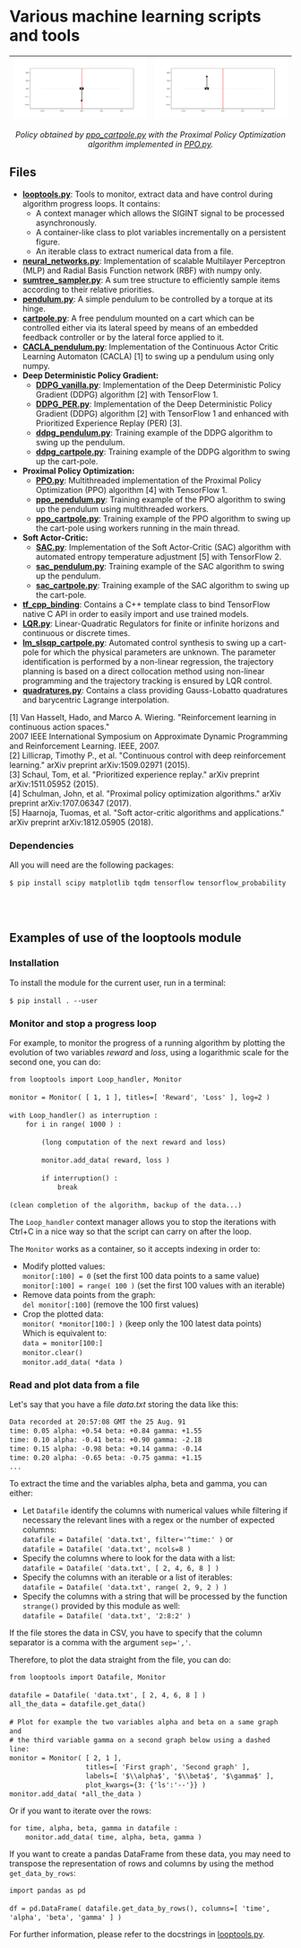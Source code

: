 # Various machine learning scripts and tools

![](cartpole_ppo_1.gif?raw=true "Starting from the same initial position it has been trained with") | ![](cartpole_ppo_2.gif?raw=true "Starting from a different position than the training one")
:-:|:-:

<p align="center"><i>Policy obtained by <a href="ppo_cartpole.py">ppo_cartpole.py</a> with the Proximal Policy Optimization algorithm implemented in <a href="PPO.py">PPO.py</a>.</i></p>


## Files

- **[looptools.py](looptools.py)**: Tools to monitor, extract data and have control during algorithm progress loops. It contains:
	- A context manager which allows the SIGINT signal to be processed asynchronously.
	- A container-like class to plot variables incrementally on a persistent figure.
	- An iterable class to extract numerical data from a file.
- **[neural_networks.py](neural_networks.py)**: Implementation of scalable Multilayer Perceptron (MLP) and Radial Basis Function network (RBF) with numpy only.
- **[sumtree_sampler.py](sumtree_sampler.py)**: A sum tree structure to efficiently sample items according to their relative priorities.
- **[pendulum.py](pendulum.py)**: A simple pendulum to be controlled by a torque at its hinge.
- **[cartpole.py](cartpole.py)**: A free pendulum mounted on a cart which can be controlled either via its lateral speed by means of an embedded feedback controller or by the lateral force applied to it.
- **[CACLA_pendulum.py](CACLA_pendulum.py)**: Implementation of the Continuous Actor Critic Learning Automaton (CACLA) [1] to swing up a pendulum using only numpy.
- **Deep Deterministic Policy Gradient:**
	- **[DDPG_vanilla.py](DDPG_vanilla.py)**: Implementation of the Deep Deterministic Policy Gradient (DDPG) algorithm [2] with TensorFlow 1.
	- **[DDPG_PER.py](DDPG_PER.py)**: Implementation of the Deep Deterministic Policy Gradient (DDPG) algorithm [2] with TensorFlow 1 and enhanced with Prioritized Experience Replay (PER) [3].
	- **[ddpg_pendulum.py](ddpg_pendulum.py)**: Training example of the DDPG algorithm to swing up the pendulum.
	- **[ddpg_cartpole.py](ddpg_cartpole.py)**: Training example of the DDPG algorithm to swing up the cart-pole.
- **Proximal Policy Optimization:**
	- **[PPO.py](PPO.py)**: Multithreaded implementation of the Proximal Policy Optimization (PPO) algorithm [4] with TensorFlow 1.
	- **[ppo_pendulum.py](ppo_pendulum.py)**: Training example of the PPO algorithm to swing up the pendulum using multithreaded workers.
	- **[ppo_cartpole.py](ppo_cartpole.py)**: Training example of the PPO algorithm to swing up the cart-pole using workers running in the main thread.
- **Soft Actor-Critic:**
	- **[SAC.py](SAC.py)**: Implementation of the Soft Actor-Critic (SAC) algorithm with automated entropy temperature adjustment [5] with TensorFlow 2.
	- **[sac_pendulum.py](sac_pendulum.py)**: Training example of the SAC algorithm to swing up the pendulum.
	- **[sac_cartpole.py](sac_cartpole.py)**: Training example of the SAC algorithm to swing up the cart-pole.
- **[tf_cpp_binding](tf_cpp_binding)**: Contains a C++ template class to bind TensorFlow native C API in order to easily import and use trained models.
- **[LQR.py](LQR.py)**: Linear-Quadratic Regulators for finite or infinite horizons and continuous or discrete times.
- **[lm_slsqp_cartpole.py](lm_slsqp_cartpole.py)**: Automated control synthesis to swing up a cart-pole for which the physical parameters are unknown. The parameter identification is performed by a non-linear regression, the trajectory planning is based on a direct collocation method using non-linear programming and the trajectory tracking is ensured by LQR control.
- **[quadratures.py](quadratures.py)**: Contains a class providing Gauss-Lobatto quadratures and barycentric Lagrange interpolation.

[1] Van Hasselt, Hado, and Marco A. Wiering. "Reinforcement learning in continuous action spaces."<br />
    2007 IEEE International Symposium on Approximate Dynamic Programming and Reinforcement Learning. IEEE, 2007.<br />
[2] Lillicrap, Timothy P., et al. "Continuous control with deep reinforcement learning." arXiv preprint arXiv:1509.02971 (2015).<br />
[3] Schaul, Tom, et al. "Prioritized experience replay." arXiv preprint arXiv:1511.05952 (2015).<br />
[4] Schulman, John, et al. "Proximal policy optimization algorithms." arXiv preprint arXiv:1707.06347 (2017).<br />
[5] Haarnoja, Tuomas, et al. "Soft actor-critic algorithms and applications." arXiv preprint arXiv:1812.05905 (2018).


### Dependencies

All you will need are the following packages:

`$ pip install scipy matplotlib tqdm tensorflow tensorflow_probability`

<br />
<br />


## Examples of use of the looptools module


### Installation

To install the module for the current user, run in a terminal:

`$ pip install . --user`


### Monitor and stop a progress loop

For example, to monitor the progress of a running algorithm by plotting the evolution of two variables *reward* and *loss*, using a logarithmic scale for the second one, you can do:

	from looptools import Loop_handler, Monitor

	monitor = Monitor( [ 1, 1 ], titles=[ 'Reward', 'Loss' ], log=2 )

	with Loop_handler() as interruption :
		for i in range( 1000 ) :

			(long computation of the next reward and loss)

			monitor.add_data( reward, loss )

			if interruption() :
				break
	
	(clean completion of the algorithm, backup of the data...)

The `Loop_handler` context manager allows you to stop the iterations with Ctrl+C in a nice way so that the script can carry on after the loop.

The `Monitor` works as a container, so it accepts indexing in order to:
- Modify plotted values:<br />
`monitor[:100] = 0` (set the first 100 data points to a same value)<br />
`monitor[:100] = range( 100 )` (set the first 100 values with an iterable)
- Remove data points from the graph:<br />
`del monitor[:100]` (remove the 100 first values)
- Crop the plotted data:<br />
`monitor( *monitor[100:] )` (keep only the 100 latest data points)<br />
Which is equivalent to:<br />
`data = monitor[100:]`<br />
`monitor.clear()`<br />
`monitor.add_data( *data )`


### Read and plot data from a file

Let's say that you have a file *data.txt* storing the data like this:

	Data recorded at 20:57:08 GMT the 25 Aug. 91
	time: 0.05 alpha: +0.54 beta: +0.84 gamma: +1.55
	time: 0.10 alpha: -0.41 beta: +0.90 gamma: -2.18
	time: 0.15 alpha: -0.98 beta: +0.14 gamma: -0.14
	time: 0.20 alpha: -0.65 beta: -0.75 gamma: +1.15
	...

To extract the time and the variables alpha, beta and gamma, you can either:
- Let `Datafile` identify the columns with numerical values while filtering if necessary the relevant lines with a regex or the number of expected columns:<br />
`datafile = Datafile( 'data.txt', filter='^time:' )` or<br />
`datafile = Datafile( 'data.txt', ncols=8 )`
- Specify the columns where to look for the data with a list:<br />
`datafile = Datafile( 'data.txt', [ 2, 4, 6, 8 ] )`
- Specify the columns with an iterable or a list of iterables:<br />
`datafile = Datafile( 'data.txt', range( 2, 9, 2 ) )`
- Specify the columns with a string that will be processed by the function `strange()` provided by this module as well:<br />
`datafile = Datafile( 'data.txt', '2:8:2' )`

If the file stores the data in CSV, you have to specify that the column separator is a comma with the argument `sep=','`.

Therefore, to plot the data straight from the file, you can do:

	from looptools import Datafile, Monitor

	datafile = Datafile( 'data.txt', [ 2, 4, 6, 8 ] )
	all_the_data = datafile.get_data()

	# Plot for example the two variables alpha and beta on a same graph and
	# the third variable gamma on a second graph below using a dashed line:
	monitor = Monitor( [ 2, 1 ],
	                   titles=[ 'First graph', 'Second graph' ],
	                   labels=[ '$\\alpha$', '$\\beta$', '$\gamma$' ],
	                   plot_kwargs={3: {'ls':'--'}} )
	monitor.add_data( *all_the_data )

Or if you want to iterate over the rows:

	for time, alpha, beta, gamma in datafile :
		monitor.add_data( time, alpha, beta, gamma )

If you want to create a pandas DataFrame from these data, you may need to transpose the representation of rows and columns by using the method `get_data_by_rows`:

	import pandas as pd

	df = pd.DataFrame( datafile.get_data_by_rows(), columns=[ 'time', 'alpha', 'beta', 'gamma' ] )


For further information, please refer to the docstrings in [looptools.py](looptools.py).
